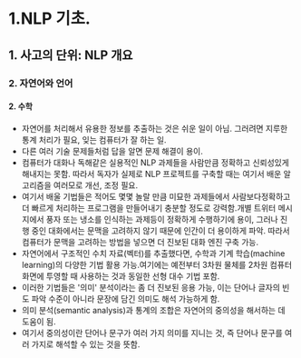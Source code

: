 # 1.NLP 기초.
## 1. 사고의 단위: NLP 개요
### 2. 자연어와 언어
#### 2. 수학
- 자연어를 처리해서 유용한 정보를 추출하는 것은 쉬운 일이 아님. 그러려면 지루한 통계 처리가 필요, 잊는 컴퓨터가 잘 하는 일.
- 다른 여러 기술 문제들처럼 답을 알면 문제 해결이 용이.
- 컴퓨터가 대화나 독해같은 실용적인 NLP 과제들을 사람만큼 정확하고 신뢰성있게 해내지는 못함. 따라서 독자가 실제로 NLP 프로젝트를 구축할 때는 여기서 배운 알고리즘을 여러모로 개선, 조정 필요.
- 여기서 배울 기법들은 적어도 몇몇 놀랄 만큼 미묘한 과제들에서 사람보다정확하고 더 빠르게 처리하는 프로그램을 만들어내기 충분할 정도로 강력함.개별 트위터 메시지에서 풍자 또는 냉소를 인식하는 과제등이 정확하게 수행하기에 용이, 그러나 진행 중인 대화에서는 문맥을 고려하지 않기 때문에 인간이 더 용이하게 파악. 따라서 컴퓨터가 문맥을 고려하는 방법을 넣으면 더 진보된 대화 엔진 구축 가능.
- 자연어에서 구조적인 수치 자료(벡터)를 추출했다면, 수학과 기계 학습(machine learning)의 다양한 기법 활용 가능.여기에는 예전부터 3차원 물체를 2차원 컴퓨터 화면에 투영할 때 사용하는 것과 동일한 선형 대수 기법 포함.
- 이러한 기법들은 '의미' 분석이라는 좀 더 진보된 응용 가능, 이는 단어나 글자의 빈도 파악 수준이 아니라 문장에 담긴 의미도 해석 가능하게 함.
- 의미 분석(semantic analysis)과 통계의 조합은 자연어의 중의성을 해서하는 데 도움이 됨.
- 여기서 중의성이란 단어나 문구가 여러 가지 의미를 지니는 것, 즉 단어나 문구를 여러 가지로 해석할 수 있는 것을 뜻함.